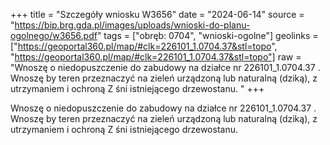 +++
title = "Szczegóły wniosku W3656"
date = "2024-06-14"
source = "https://bip.brg.gda.pl/images/uploads/wnioski-do-planu-ogolnego/w3656.pdf"
tags = ["obręb: 0704", "wnioski-ogolne"]
geolinks = ["https://geoportal360.pl/map/#clk=226101_1.0704.37&stl=topo", "https://geoportal360.pl/map/#clk=226101_1.0704.37&stl=topo"]
raw = "Wnoszę o niedopuszczenie do zabudowy na działce nr 226101_1.0704.37 . Wnoszę by teren przeznaczyć na zieleń urządzoną lub naturalną (dziką), z utrzymaniem i ochroną Z śni istniejącego drzewostanu. "
+++

Wnoszę o niedopuszczenie do zabudowy na działce nr 226101_1.0704.37 . Wnoszę
by teren przeznaczyć na zieleń urządzoną lub naturalną (dziką), z utrzymaniem i ochroną
Z śni
istniejącego drzewostanu.



